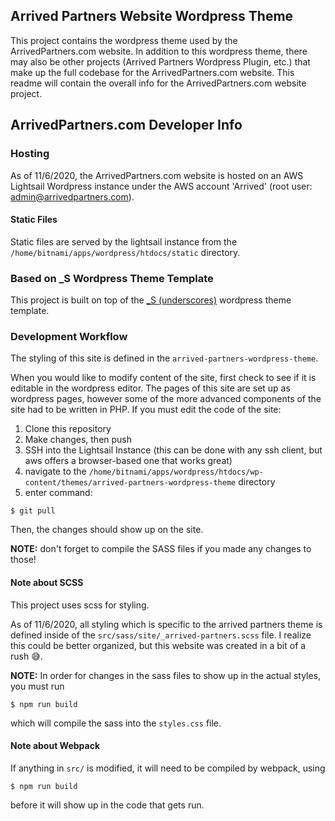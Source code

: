 ## Arrived Partners Website Wordpress Theme
This project contains the wordpress theme used by the ArrivedPartners.com website. In addition to this wordpress theme, there may also be other projects (Arrived Partners Wordpress Plugin, etc.) that make up the full codebase for the ArrivedPartners.com website. This readme will contain the overall info for the ArrivedPartners.com website project.

## ArrivedPartners.com Developer Info

### Hosting
As of 11/6/2020, the ArrivedPartners.com website is hosted on an AWS Lightsail Wordpress instance under the AWS account 'Arrived' (root user: admin@arrivedpartners.com).

#### Static Files
Static files are served by the lightsail instance from the `/home/bitnami/apps/wordpress/htdocs/static` directory.

### Based on _S Wordpress Theme Template
This project is built on top of the [_S (underscores)](https://underscores.me/) wordpress theme template.

### Development Workflow
The styling of this site is defined in the `arrived-partners-wordpress-theme`.

When you would like to modify content of the site, first check to see if it is editable in the wordpress editor. The pages of this site are set up as wordpress pages, however some of the more advanced components of the site had to be written in PHP. If you must edit the code of the site:
1. Clone this repository
2. Make changes, then push
3. SSH into the Lightsail Instance (this can be done with any ssh client, but aws offers a browser-based one that works great)
4. navigate to the `/home/bitnami/apps/wordpress/htdocs/wp-content/themes/arrived-partners-wordpress-theme` directory
5. enter command:
```
$ git pull
```

Then, the changes should show up on the site.

**NOTE:** don't forget to compile the SASS files if you made any changes to those!

#### Note about SCSS
This project uses scss for styling.

As of 11/6/2020, all styling which is specific to the arrived partners theme is defined inside of the `src/sass/site/_arrived-partners.scss` file. I realize this could be better organized, but this website was created in a bit of a rush 😅.

**NOTE:** In order for changes in the sass files to show up in the actual styles, you must run
```
$ npm run build
```
which will compile the sass into the `styles.css` file.

#### Note about Webpack
If anything in `src/` is modified, it will need to be compiled by webpack, using
```
$ npm run build
```
before it will show up in the code that gets run.